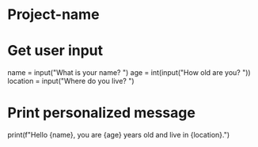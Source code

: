 # Project-name
# Get user input
name = input("What is your name? ")
age = int(input("How old are you? "))
location = input("Where do you live? ")

# Print personalized message
print(f"Hello {name}, you are {age} years old and live in {location}.")
